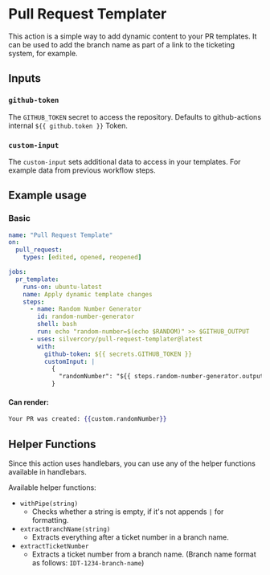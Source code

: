 # Pull Request Templater

This action is a simple way to add dynamic content to your PR templates. It can be used to add the branch name as part of a link to the ticketing system, for example.

## Inputs

### `github-token`

The `GITHUB_TOKEN` secret to access the repository. Defaults to github-actions internal `${{ github.token }}` Token.

### `custom-input`

The `custom-input` sets additional data to access in your templates. For example data from previous workflow steps.

## Example usage

### Basic

```yaml
name: "Pull Request Template"
on:
  pull_request:
    types: [edited, opened, reopened]

jobs:
  pr_template:
    runs-on: ubuntu-latest
    name: Apply dynamic template changes
    steps:
      - name: Random Number Generator
        id: random-number-generator
        shell: bash
        run: echo "random-number=$(echo $RANDOM)" >> $GITHUB_OUTPUT
      - uses: silvercory/pull-request-templater@latest
        with:
          github-token: ${{ secrets.GITHUB_TOKEN }}
          customInput: |
            {
              "randomNumber": "${{ steps.random-number-generator.outputs.random-number }}"
            }
```

#### Can render:

```handlebars
Your PR was created: {{custom.randomNumber}}
```

## Helper Functions

Since this action uses handlebars, you can use any of the helper functions available in handlebars.

Available helper functions:

- `withPipe(string)`
  - Checks whether a string is empty, if it's not appends `|` for formatting.
- `extractBranchName(string)`
  - Extracts everything after a ticket number in a branch name.
- `extractTicketNumber`
  - Extracts a ticket number from a branch name. (Branch name format as follows: `IDT-1234-branch-name`)
